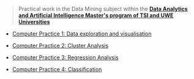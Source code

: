 > Practical work in the Data Mining subject within the **[Data Analytics and Artificial Intelligence Master's program of TSI and UWE Universities](https://tsi.lv/study_programmes/double-degree-in-computer-sciencedata-analytics-and-artificial-intelligence/)**

- [Computer Practice 1: Data exploration and visualisation](https://github.com/dgizdevans/tsi-dm-labs/blob/main/Lab1-DG.ipynb)

- [Computer Practice 2: Cluster Analysis](https://github.com/dgizdevans/tsi-dm-labs/blob/main/Lab2-DG.ipynb)

- [Computer Practice 3: Regression Analysis](https://github.com/dgizdevans/tsi-dm-labs/blob/main/Lab3-DG.ipynb)

- [Computer Practice 4: Classification](https://github.com/dgizdevans/tsi-dm-labs/blob/main/Lab4-DG.ipynb)

